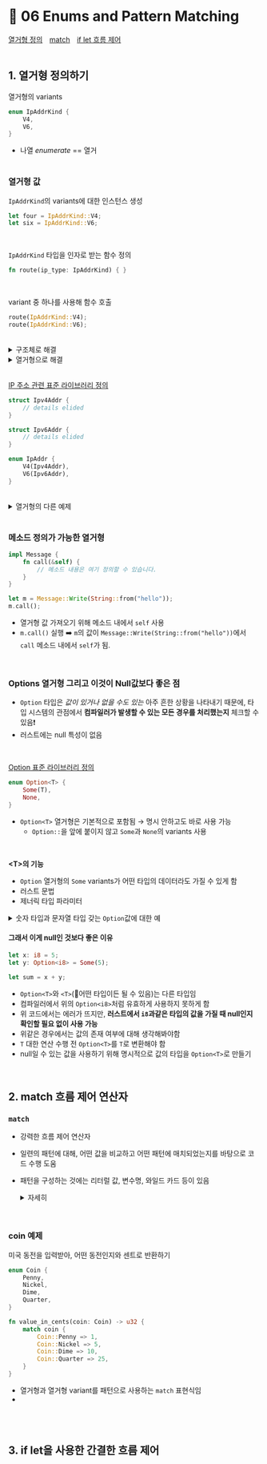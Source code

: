 # 📜 06 Enums and Pattern Matching
[열거형 정의](#1-열거형-정의하기)&emsp;[match](#2-match-흐름-제어-연산자)&emsp;[if let 흐름 제어](#3-if-let을-사용한-간결한-흐름-제어)
<br><br>

## 1. 열거형 정의하기
열거형의 variants
```rust
enum IpAddrKind {
    V4,
    V6,
}
```
* 나열 *enumerate* == 열거
<br><br>

### 열거형 값
```IpAddrKind```의 variants에 대한 인스턴스 생성
```rust
let four = IpAddrKind::V4;
let six = IpAddrKind::V6;
```
<br>

```IpAddrKind``` 타입을 인자로 받는 함수 정의
```rust
fn route(ip_type: IpAddrKind) { }
```
<br>

variant 중 하나를 사용해 함수 호출
```rust
route(IpAddrKind::V4);
route(IpAddrKind::V6);
```
<br>
<details>
<summary>구조체로 해결</summary>
<div markdown="1">
  
```rust
enum IpAddrKind {
    V4,
    V6,
}

struct IpAddr {
    kind: IpAddrKind,
    address: String,
}

let home = IpAddr {
    kind: IpAddrKind::V4,
    address: String::from("127.0.0.1"),
};

let loopback = IpAddr {
    kind: IpAddrKind::V6,
    address: String::from("::1"),
};
```
* 두 개의 필드(kind, address)를 갖는 ```IPAddr``` 정의
</details>
<details>
<summary>열거형으로 해결</summary>
<div markdown="1">

```rust
enum IpAddr {
    V4(String),
    V6(String),
}

let home = IpAddr::V4(String::from("127.0.0.1"));

let loopback = IpAddr::V6(String::from("::1"));
```
* 열거형 variant에 직접 데이터 붙임
* 또한 ```V4``` 주소에는 4개의 ```u8``` 값을 저장하고, ```V6``` 주소에는 하나의 ```String``` 값으로 표현하는 것 가능❗ (구조체는 불가)
  ```rust
  enum IpAddr {
    V4(u8, u8, u8, u8),
    V6(String),
  }

  let home = IpAddr::V4(127, 0, 0, 1);
  
  let loopback = IpAddr::V6(String::from("::1"));
  ```

</details>
<br>

[IP 주소 관련 표준 라이브러리 정의](https://doc.rust-lang.org/std/net/enum.IpAddr.html)
```rust
struct Ipv4Addr {
    // details elided
}

struct Ipv6Addr {
    // details elided
}

enum IpAddr {
    V4(Ipv4Addr),
    V6(Ipv6Addr),
}
```
<br>
<details>
<summary>열거형의 다른 예제</summary>
<div markdown="1">

```rust
enum Message {
    Quit,
    Move { x: i32, y: i32 },
    Write(String),
    ChangeColor(i32, i32, i32),
}
```
* 다른 데이터 타입을 갖는 네 개의 variants
    * ```Quit```: 연관 데이터 ❌
    * ```Move```: 익명 구조체 포함
    * ```Write```: 하나의 ```String``` 포함
    * ```ChangeColor```: 세 개의 ```i32``` 포함
* ```struct``` 키워드 미사용
* 모든 variants가 ```Message``` 타입으로 그룹화
<br>
위와 동일한 variants의 데이터를 포함하는 코드

```rust
struct QuitMessage; // 유닛 구조체
struct MoveMessage {
    x: i32,
    y: i32,
}
struct WriteMessage(String); // 튜플 구조체
struct ChangeColorMessage(i32, i32, i32); // 튜플 구조체
```
* 메시지 중 어떤 한 가지를 인자로 받는 함수 정의 가능 (∵ ```Message``` 열거형은 하나의 타입)

</details>
<br>

### 메소드 정의가 가능한 열거형
```rust
impl Message {
    fn call(&self) {
        // 메소드 내용은 여기 정의할 수 있습니다.
    }
}

let m = Message::Write(String::from("hello"));
m.call();
```
* 열거형 값 가져오기 위해 메소드 내에서 ```self``` 사용
* ```m.call()``` 실행 ➡️ ```m```의 값이 ```Message::Write(String::from("hello"))```에서 ```call``` 메소드 내에서 ```self```가 됨.
<br>

### Options 열거형 그리고 이것이 Null값보다 좋은 점 
* ```Option``` 타입은 *값이 있거나 없을 수도 있는* 아주 흔한 상황을 나타내기 때문에, 타입 시스템의 관점에서 **컴파일러가 발생할 수 있는 모든 경우를 처리했는지** 체크할 수 있음❗
* 러스트에는 null 특성이 없음
<br>

[Option<T> 표준 라이브러리 정의](https://doc.rust-lang.org/std/option/enum.Option.html)
```rust
enum Option<T> {
    Some(T),
    None,
}
```
* ```Option<T>``` 열거형은 기본적으로 포함됨 → 명시 안하고도 바로 사용 가능
    * ```Option::```을 앞에 붙이지 않고 ```Some```과 ```None```의 variants 사용
<br>

**\<T>의 기능**
* ```Option``` 열거형의 ```Some``` variants가 어떤 타입의 데이터라도 가질 수 있게 함
* 러스트 문법
* 제너릭 타입 파라미터
<details>
<summary>숫자 타입과 문자열 타입 갖는 <code>Option</code>값에 대한 예</summary>
<div markdown="1">

```rust
let some_number = Some(5);
let some_string = Some("a string");

let absent_number: Option<i32> = None;
```
* ```Some``` 값 얻게 되면, 1️⃣ 값이 있음 2️⃣ ```Some```이 갖고 있는 값에 대해 알 수 있음
* ```None```은 null의 의미를 가지게 되어 유효하지 않음
</details>

#### 그래서 이게 null인 것보다 좋은 이유
```rust
let x: i8 = 5;
let y: Option<i8> = Some(5);

let sum = x + y;
```
* ```Option<T>```와 ```<T>```(🍅어떤 타입이든 될 수 있음)는 다른 타입임
* 컴파일러에서 위의 ```Option<i8>```처럼 유효하게 사용하지 못하게 함
* 위 코드에서는 에러가 뜨지만, **러스트에서 ```i8```과같은 타입의 값을 가질 때 null인지 확인할 필요 없이 사용 가능**
* 위같은 경우에서는 값의 존재 여부에 대해 생각해봐야함
* ```T``` 대한 연산 수행 전 ```Option<T>```를 ```T```로 변환해야 함
* null일 수 있는 값을 사용하기 위해 명시적으로 값의 타입을 ```Option<T>```로 만들기
<br>

## 2. match 흐름 제어 연산자

### ```match```
* 강력한 흐름 제어 연산자
* 일련의 패턴에 대해, 어떤 값을 비교하고 어떤 패턴에 매치되었는지를 바탕으로 코드 수행 도움
* 패턴을 구성하는 것에는 리터럴 값, 변수명, 와일드 카드 등이 있음
  <details>
  <summary>자세히</summary>
  <div markdown="1">

  ```코드 출처: chatGPT```
  1. 리터럴 값: 특정한 값 자체
     * 숫자, 문자열, 불리언 값, etc.
     ```rust
     let number = 42;
     match number {
         0 => println!("The number is zero"),
         1 => println!("The number is one"),
     }
     ```
  2. 변수명
     * 패턴 매칭 시 값을 바인딩 하는 데 사용됨.
     * 매칭하는 값이 해당 변수에 할당됨. → 값 추출, 활용
     ```rust
     let point = (3, 4);
     match point {
         (x, y) => println!("The point is at coordinates: ({}, {})", x, y),
     }
     ```
  3. 와일드카드: 어떤 값에도 매치되는 특별한 패턴.
     * ```_``` 기호로 표시.
     * 특정 값에 관심이 없거나 사용하지 않을 때 유용함b.
     ```rust
     let number = 42;
     match number {
         _ => println!("I don't care about the value"),
     }
     ```
  </details>
<br>

### coin 예제
미국 동전을 입력받아, 어떤 동전인지와 센트로 반환하기
```rust
enum Coin {
    Penny,
    Nickel,
    Dime,
    Quarter,
}

fn value_in_cents(coin: Coin) -> u32 {
    match coin {
        Coin::Penny => 1,
        Coin::Nickel => 5,
        Coin::Dime => 10,
        Coin::Quarter => 25,
    }
}
```
* 열거형과 열거형 variant를 패턴으로 사용하는 ```match``` 표현식임
* 

<br><br>

## 3. if let을 사용한 간결한 흐름 제어
